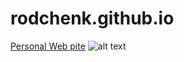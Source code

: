 # rodchenk.github.io
[Personal Web pite](https://rodchenk.github.io)
![alt text](https://user-images.githubusercontent.com/30366483/55909467-6eb81000-5bdc-11e9-8951-fc31bd848c03.png)
